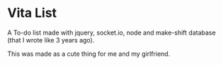 # Vita List

A To-do list made with jquery, socket.io, node and make-shift database (that I wrote like 3 years ago).

This was made as a cute thing for me and my girlfriend.
